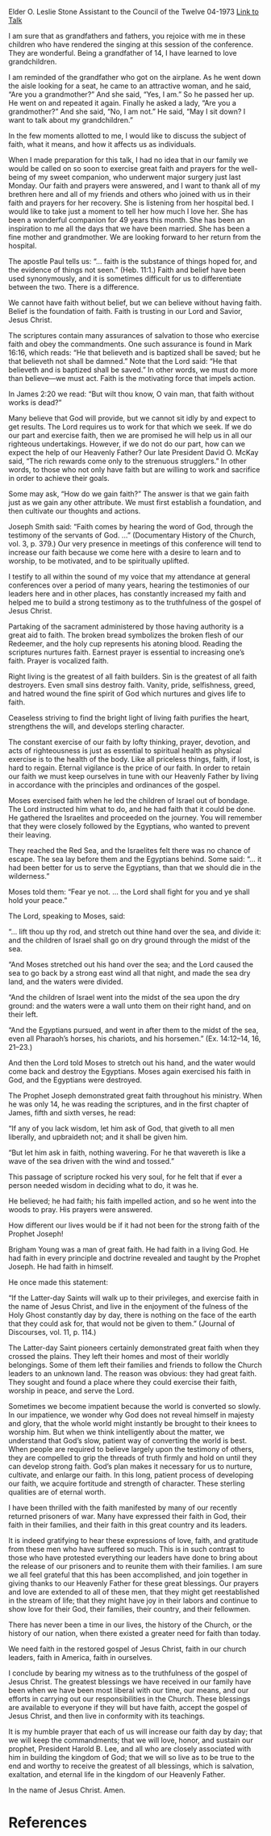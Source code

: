 Elder O. Leslie Stone
Assistant to the Council of the Twelve
04-1973
[Link to Talk](https://www.churchofjesuschrist.org/study/general-conference/1973/04/the-constant-exercise-of-our-faith?lang=eng)

I am sure that as grandfathers and fathers, you rejoice with me in these children who have rendered the singing at this session of the conference. They are wonderful. Being a grandfather of 14, I have learned to love grandchildren.

I am reminded of the grandfather who got on the airplane. As he went down the aisle looking for a seat, he came to an attractive woman, and he said, “Are you a grandmother?” And she said, “Yes, I am.” So he passed her up. He went on and repeated it again. Finally he asked a lady, “Are you a grandmother?” And she said, “No, I am not.” He said, “May I sit down? I want to talk about my grandchildren.”

In the few moments allotted to me, I would like to discuss the subject of faith, what it means, and how it affects us as individuals.

When I made preparation for this talk, I had no idea that in our family we would be called on so soon to exercise great faith and prayers for the well-being of my sweet companion, who underwent major surgery just last Monday. Our faith and prayers were answered, and I want to thank all of my brethren here and all of my friends and others who joined with us in their faith and prayers for her recovery. She is listening from her hospital bed. I would like to take just a moment to tell her how much I love her. She has been a wonderful companion for 49 years this month. She has been an inspiration to me all the days that we have been married. She has been a fine mother and grandmother. We are looking forward to her return from the hospital.

The apostle Paul tells us: “… faith is the substance of things hoped for, and the evidence of things not seen.” (Heb. 11:1.) Faith and belief have been used synonymously, and it is sometimes difficult for us to differentiate between the two. There is a difference.

We cannot have faith without belief, but we can believe without having faith. Belief is the foundation of faith. Faith is trusting in our Lord and Savior, Jesus Christ.

The scriptures contain many assurances of salvation to those who exercise faith and obey the commandments. One such assurance is found in Mark 16:16, which reads: “He that believeth and is baptized shall be saved; but he that believeth not shall be damned.” Note that the Lord said: “He that believeth and is baptized shall be saved.” In other words, we must do more than believe—we must act. Faith is the motivating force that impels action.

In James 2:20 we read: “But wilt thou know, O vain man, that faith without works is dead?”

Many believe that God will provide, but we cannot sit idly by and expect to get results. The Lord requires us to work for that which we seek. If we do our part and exercise faith, then we are promised he will help us in all our righteous undertakings. However, if we do not do our part, how can we expect the help of our Heavenly Father? Our late President David O. McKay said, “The rich rewards come only to the strenuous strugglers.” In other words, to those who not only have faith but are willing to work and sacrifice in order to achieve their goals.

Some may ask, “How do we gain faith?” The answer is that we gain faith just as we gain any other attribute. We must first establish a foundation, and then cultivate our thoughts and actions.

Joseph Smith said: “Faith comes by hearing the word of God, through the testimony of the servants of God. …” (Documentary History of the Church, vol. 3, p. 379.) Our very presence in meetings of this conference will tend to increase our faith because we come here with a desire to learn and to worship, to be motivated, and to be spiritually uplifted.

I testify to all within the sound of my voice that my attendance at general conferences over a period of many years, hearing the testimonies of our leaders here and in other places, has constantly increased my faith and helped me to build a strong testimony as to the truthfulness of the gospel of Jesus Christ.

Partaking of the sacrament administered by those having authority is a great aid to faith. The broken bread symbolizes the broken flesh of our Redeemer, and the holy cup represents his atoning blood. Reading the scriptures nurtures faith. Earnest prayer is essential to increasing one’s faith. Prayer is vocalized faith.

Right living is the greatest of all faith builders. Sin is the greatest of all faith destroyers. Even small sins destroy faith. Vanity, pride, selfishness, greed, and hatred wound the fine spirit of God which nurtures and gives life to faith.

Ceaseless striving to find the bright light of living faith purifies the heart, strengthens the will, and develops sterling character.

The constant exercise of our faith by lofty thinking, prayer, devotion, and acts of righteousness is just as essential to spiritual health as physical exercise is to the health of the body. Like all priceless things, faith, if lost, is hard to regain. Eternal vigilance is the price of our faith. In order to retain our faith we must keep ourselves in tune with our Heavenly Father by living in accordance with the principles and ordinances of the gospel.

Moses exercised faith when he led the children of Israel out of bondage. The Lord instructed him what to do, and he had faith that it could be done. He gathered the Israelites and proceeded on the journey. You will remember that they were closely followed by the Egyptians, who wanted to prevent their leaving.

They reached the Red Sea, and the Israelites felt there was no chance of escape. The sea lay before them and the Egyptians behind. Some said: “… it had been better for us to serve the Egyptians, than that we should die in the wilderness.”

Moses told them: “Fear ye not. … the Lord shall fight for you and ye shall hold your peace.”

The Lord, speaking to Moses, said:

“… lift thou up thy rod, and stretch out thine hand over the sea, and divide it: and the children of Israel shall go on dry ground through the midst of the sea.

“And Moses stretched out his hand over the sea; and the Lord caused the sea to go back by a strong east wind all that night, and made the sea dry land, and the waters were divided.

“And the children of Israel went into the midst of the sea upon the dry ground: and the waters were a wall unto them on their right hand, and on their left.

“And the Egyptians pursued, and went in after them to the midst of the sea, even all Pharaoh’s horses, his chariots, and his horsemen.” (Ex. 14:12–14, 16, 21–23.)

And then the Lord told Moses to stretch out his hand, and the water would come back and destroy the Egyptians. Moses again exercised his faith in God, and the Egyptians were destroyed.

The Prophet Joseph demonstrated great faith throughout his ministry. When he was only 14, he was reading the scriptures, and in the first chapter of James, fifth and sixth verses, he read:

“If any of you lack wisdom, let him ask of God, that giveth to all men liberally, and upbraideth not; and it shall be given him.

“But let him ask in faith, nothing wavering. For he that wavereth is like a wave of the sea driven with the wind and tossed.”

This passage of scripture rocked his very soul, for he felt that if ever a person needed wisdom in deciding what to do, it was he.

He believed; he had faith; his faith impelled action, and so he went into the woods to pray. His prayers were answered.

How different our lives would be if it had not been for the strong faith of the Prophet Joseph!

Brigham Young was a man of great faith. He had faith in a living God. He had faith in every principle and doctrine revealed and taught by the Prophet Joseph. He had faith in himself.

He once made this statement:

“If the Latter-day Saints will walk up to their privileges, and exercise faith in the name of Jesus Christ, and live in the enjoyment of the fulness of the Holy Ghost constantly day by day, there is nothing on the face of the earth that they could ask for, that would not be given to them.” (Journal of Discourses, vol. 11, p. 114.)

The Latter-day Saint pioneers certainly demonstrated great faith when they crossed the plains. They left their homes and most of their worldly belongings. Some of them left their families and friends to follow the Church leaders to an unknown land. The reason was obvious: they had great faith. They sought and found a place where they could exercise their faith, worship in peace, and serve the Lord.

Sometimes we become impatient because the world is converted so slowly. In our impatience, we wonder why God does not reveal himself in majesty and glory, that the whole world might instantly be brought to their knees to worship him. But when we think intelligently about the matter, we understand that God’s slow, patient way of converting the world is best. When people are required to believe largely upon the testimony of others, they are compelled to grip the threads of truth firmly and hold on until they can develop strong faith. God’s plan makes it necessary for us to nurture, cultivate, and enlarge our faith. In this long, patient process of developing our faith, we acquire fortitude and strength of character. These sterling qualities are of eternal worth.

I have been thrilled with the faith manifested by many of our recently returned prisoners of war. Many have expressed their faith in God, their faith in their families, and their faith in this great country and its leaders.

It is indeed gratifying to hear these expressions of love, faith, and gratitude from these men who have suffered so much. This is in such contrast to those who have protested everything our leaders have done to bring about the release of our prisoners and to reunite them with their families. I am sure we all feel grateful that this has been accomplished, and join together in giving thanks to our Heavenly Father for these great blessings. Our prayers and love are extended to all of these men, that they might get reestablished in the stream of life; that they might have joy in their labors and continue to show love for their God, their families, their country, and their fellowmen.

There has never been a time in our lives, the history of the Church, or the history of our nation, when there existed a greater need for faith than today.

We need faith in the restored gospel of Jesus Christ, faith in our church leaders, faith in America, faith in ourselves.

I conclude by bearing my witness as to the truthfulness of the gospel of Jesus Christ. The greatest blessings we have received in our family have been when we have been most liberal with our time, our means, and our efforts in carrying out our responsibilities in the Church. These blessings are available to everyone if they will but have faith, accept the gospel of Jesus Christ, and then live in conformity with its teachings.

It is my humble prayer that each of us will increase our faith day by day; that we will keep the commandments; that we will love, honor, and sustain our prophet, President Harold B. Lee, and all who are closely associated with him in building the kingdom of God; that we will so live as to be true to the end and worthy to receive the greatest of all blessings, which is salvation, exaltation, and eternal life in the kingdom of our Heavenly Father.

In the name of Jesus Christ. Amen.

# References
